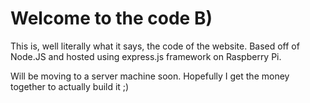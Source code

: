 # Welcome to the code B)

This is, well literally what it says, the code of the website. Based off of Node.JS and hosted using express.js framework on Raspberry Pi.

Will be moving to a server machine soon. Hopefully I get the money together to actually build it ;)